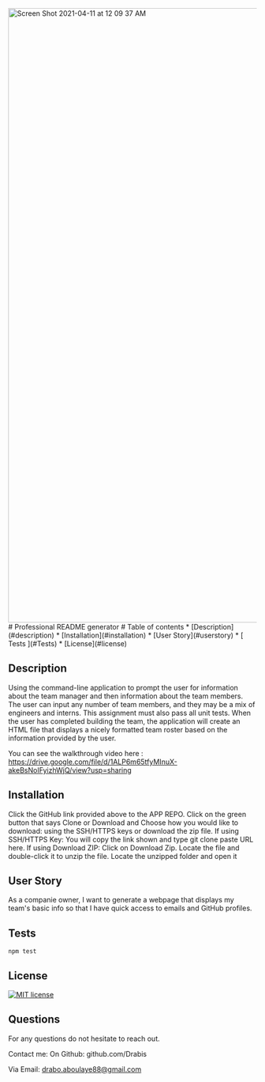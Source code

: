 <img width="1243" alt="Screen Shot 2021-04-11 at 12 09 37 AM" src="https://user-images.githubusercontent.com/76567790/114292120-46c54680-9a5a-11eb-98a6-d98b8b28a25a.png">
# Professional README generator
  # Table of contents
  * [Description](#description)
  * [Installation](#installation)
  * [User Story](#userstory)
  * [ Tests ](#Tests)
  * [License](#license)

  ## Description
  Using the command-line application to prompt the user for information about the team manager and then information about the team members. The user can input any number of team members, and they may be a mix of engineers and interns. This assignment must also pass all unit tests. When the user has completed building the team, the application will create an HTML file that displays a nicely formatted team roster based on the information provided by the user.
  
  You can see the walkthrough video here : https://drive.google.com/file/d/1ALP6m65tfyMInuX-akeBsNoIFyizhWjQ/view?usp=sharing 

  ## Installation
  Click the GitHub link provided above to the APP REPO. Click on the green button that says Clone or Download and Choose how you would like to download: using the SSH/HTTPS keys or download the zip file. If using SSH/HTTPS Key: You will copy the link shown and type git clone paste URL here. If using Download ZIP: Click on Download Zip. Locate the file and double-click it to unzip the file. Locate the unzipped folder and open it

  ## User Story
  As a companie owner, I want to generate a webpage that displays my team's basic info so that I have quick access to emails and GitHub profiles.

  ## Tests
    npm test
  ## License
  [![MIT license](https://img.shields.io/badge/License-MIT-blue.svg)](https://lbesson.mit-license.org/)
  
  
  

  ## Questions
  For any questions do not hesitate to reach out. 

  Contact me:
  On Github: github.com/Drabis 

  Via Email: drabo.aboulaye88@gmail.com

